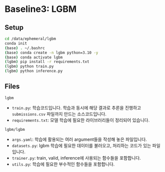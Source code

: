 # Baseline3: LGBM

## Setup
```bash
cd /data/ephemeral/lgbm
conda init
(base) . ~/.bashrc
(base) conda create -n lgbm python=3.10 -y
(base) conda activate lgbm
(lgbm) pip install -r requirements.txt
(lgbm) python train.py
(lgbm) python inference.py
```

## Files
`lgbm`
* `train.py`: 학습코드입니다. 학습과 동시에 해당 결과로 추론을 진행하고 `submissions.csv` 파일까지 만드는 소스코드입니다. 
* `requirements.txt`: 모델 학습에 필요한 라이브러리들이 정리되어 있습니다.

`lgbm/lgbm`
* `args.yaml`: 학습에 활용되는 여러 argument들을 작성해 놓은 파일입니다.
* `datasets.py`: lgbm 학습에 필요한 데이터를 불러오고, 처리하는 코드가 있는 파일입니다. 
* `trainer.py`: train, valid, inference에 사용되는 함수들을 포함합니다.
* `utils.py`: 학습에 필요한 부수적인 함수들을 포함합니다.
